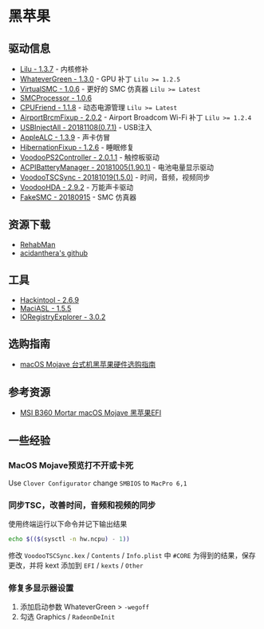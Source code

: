 # 黑苹果

## 驱动信息

- [Lilu - 1.3.7](https://github.com/acidanthera/Lilu/releases) - 内核修补
- [WhateverGreen - 1.3.0](https://github.com/acidanthera/WhateverGreen/releases) - GPU 补丁 `Lilu >= 1.2.5`
- [VirtualSMC - 1.0.6](https://github.com/acidanthera/VirtualSMC/releases) - 更好的 SMC 仿真器 `Lilu >= Latest`
- [SMCProcessor - 1.0.6](#%E5%8D%95%E4%B8%AA%E9%A9%B1%E5%8A%A8%E4%BF%A1%E6%81%AF)
- [CPUFriend - 1.1.8](https://github.com/acidanthera/CPUFriend/releases) - 动态电源管理 `Lilu >= Latest`
- [AirportBrcmFixup - 2.0.2](https://github.com/acidanthera/AirportBrcmFixup/releases) - Airport Broadcom Wi-Fi 补丁 `Lilu >= 1.2.4`
- [USBInjectAll - 20181108(0.7.1)](https://bitbucket.org/RehabMan/os-x-usb-inject-all/downloads/) - USB注入
- [AppleALC - 1.3.9](https://github.com/acidanthera/AppleALC/releases) - 声卡仿冒
- [HibernationFixup - 1.2.6](https://github.com/acidanthera/HibernationFixup/releases) - 睡眠修复
- [VoodooPS2Controller - 2.0.1.1](https://github.com/acidanthera/VoodooPS2/releases) - 触控板驱动
- [ACPIBatteryManager - 20181005(1.90.1)](https://bitbucket.org/RehabMan/os-x-acpi-battery-driver/downloads/) - 电池电量显示驱动
- [VoodooTSCSync - 20181019(1.5.0)](https://bitbucket.org/RehabMan/VoodooTSCSync/downloads/) - 时间，音频，视频同步
- [VoodooHDA - 2.9.2](https://sourceforge.net/projects/voodoohda/files/) - 万能声卡驱动
- [FakeSMC - 20180915](https://bitbucket.org/RehabMan/os-x-fakesmc-kozlek/downloads/) - SMC 仿真器

## 资源下载

- [RehabMan](https://bitbucket.org/RehabMan/)
- [acidanthera's github](https://github.com/acidanthera)

## 工具

- [Hackintool - 2.6.9](https://www.tonymacx86.com/threads/release-hackintool-v2-6-9.254559/)
- [MaciASL - 1.5.5](https://github.com/acidanthera/MaciASL/releases)
- [IORegistryExplorer - 3.0.2](https://mac.softpedia.com/get/System-Utilities/IORegistryExplorer.shtml)

## 选购指南

- [macOS Mojave 台式机黑苹果硬件选购指南](http://bbs.pcbeta.com/forum.php?mod=viewthread&tid=1799271)

## 参考资源

- [MSI B360 Mortar macOS Mojave 黑苹果EFI](https://sleele.com/2018/12/01/hackintosh/)

## 一些经验

### MacOS Mojave预览打不开或卡死

Use `Clover Configurator` change `SMBIOS` to `MacPro 6,1`

### 同步TSC，改善时间，音频和视频的同步

使用终端运行以下命令并记下输出结果

``` bash
echo $(($(sysctl -n hw.ncpu) - 1))
```

修改 `VoodooTSCSync.kex` / `Contents` / `Info.plist` 中 `#CORE` 为得到的结果，保存更改，并将 kext 添加到 `EFI` / `kexts` / `Other`

### 修复多显示器设置

1. 添加启动参数 WhateverGreen > `-wegoff`
2. 勾选 Graphics / `RadeonDeInit`
